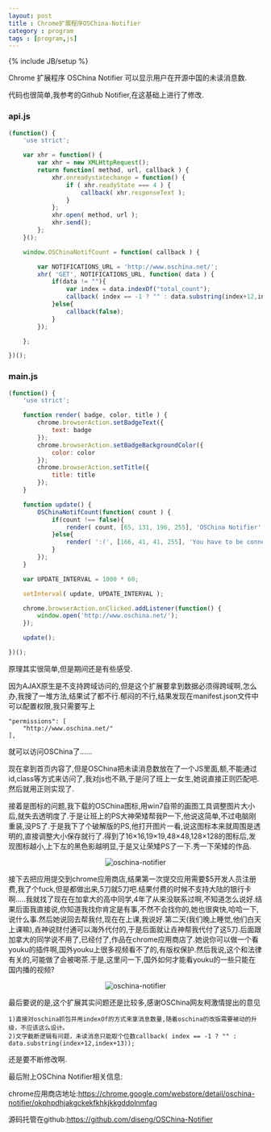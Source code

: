 ```yaml
---
layout: post
title : Chrome扩展程序OSChina-Notifier
category : program
tags : [program,js]
---
```

{% include JB/setup %}

Chrome 扩展程序 OSChina Notifier 可以显示用户在开源中国的未读消息数.

代码也很简单,我参考的Github Notifier,在这基础上进行了修改.

### api.js

```js
(function() {
	'use strict';

	var xhr = function() {
		var xhr = new XMLHttpRequest();
		return function( method, url, callback ) {
			xhr.onreadystatechange = function() {
				if ( xhr.readyState === 4 ) {
					callback( xhr.responseText );
				}
			};
			xhr.open( method, url );
			xhr.send();
		};
	}();

	window.OSChinaNotifCount = function( callback ) {

		var NOTIFICATIONS_URL = 'http://www.oschina.net/';
		xhr( 'GET', NOTIFICATIONS_URL, function( data ) {
			if(data != ""){
				var index = data.indexOf("total_count");
				callback( index == -1 ? "" : data.substring(index+12,index+13));
			}else{
				callback(false);
			}
		});

	};

})();
```

### main.js

```js
(function() {
	'use strict';

	function render( badge, color, title ) {
		chrome.browserAction.setBadgeText({
			text: badge
		});
		chrome.browserAction.setBadgeBackgroundColor({
			color: color
		});
		chrome.browserAction.setTitle({
			title: title
		});
	}

	function update() {
		OSChinaNotifCount(function( count ) {
			if(count !== false){
				render( count, [65, 131, 196, 255], 'OSChina Notifier' );
			}else{
				render( ':(', [166, 41, 41, 255], 'You have to be connected to the internet and logged into OSChina' );
			}
		});
	}

	var UPDATE_INTERVAL = 1000 * 60;

	setInterval( update, UPDATE_INTERVAL );

	chrome.browserAction.onClicked.addListener(function() {
		window.open('http://www.oschina.net/');
	});

	update();

})();
```

原理其实很简单,但是期间还是有些感受.

因为AJAX原生是不支持跨域访问的,但是这个扩展要拿到数据必须得跨域啊,怎么办,我搜了一堆方法,结果试了都不行.郁闷的不行,结果发现在manifest.json文件中可以配置权限,我只需要写上

	"permissions": [
		"http://www.oschina.net/"
	],

就可以访问OSChina了......

现在拿到首页内容了,但是OSChina把未读消息数放在了一个JS里面,额,不能通过id,class等方式来访问了,我对js也不熟,于是问了班上一女生,她说直接正则匹配吧.然后就用正则实现了.

接着是图标的问题,我下载的OSChina图标,用win7自带的画图工具调整图片大小后,就失去透明度了.于是让班上的PS大神荣矮帮我P一下,他说这简单,不过电脑刚重装,没PS了.于是我下了个破解版的PS,他打开图片一看,说这图标本来就周围是透明的,直接调整大小保存就行了.得到了16×16,19×19,48×48,128×128的图标后,发现图标越小,上下左的黑色影越明显,于是又让荣矮PS了一下.秀一下荣矮的作品.

<center><img alt="oschina-notifier" src="{{ ASSET_PATH }}hooligan/img/post/oschinanotifier-1.png"/></center>

接下去把应用提交到chrome应用商店,结果第一次提交应用需要$5开发人员注册费,我了个fuck,但是都做出来,5刀就5刀吧.结果付费的时候不支持大陆的银行卡啊.....我就找了现在在加拿大的高中同学,4年了从来没联系过啊,不知道怎么说好.结果后面我直接说,你知道我找你肯定是有事,不然不会找你的,她也很爽快,哈哈一下,说什么事.然后她说回去帮我付,现在在上课,我说好.第二天(我们晚上睡觉,他们白天上课嘛),垚神说财付通可以海外代付的,于是后面就让垚神帮我代付了这5刀.后面跟加拿大的同学说不用了,已经付了,作品在chrome应用商店了.她说你可以做一个看youku的插件啊,国外youku上很多视频看不了的,有版权保护.然后我说,这个和法律有关的,可能做了会被喝茶.于是,这里问一下,国外如何才能看youku的一些只能在国内播的视频?

<center><img alt="oschina-notifier" src="{{ ASSET_PATH }}hooligan/img/post/oschinanotifier-2.PNG"/></center>

最后要说的是,这个扩展其实问题还是比较多,感谢OSChina网友柯激情提出的意见

	1)直接对oschina抓包并用indexOf的方式来拿消息数量,随着oschina的改版需要被动的升级，不应该这么设计。
	2)文字截断逻辑有问题，未读消息只能取个位数callback( index == -1 ? "" : data.substring(index+12,index+13));

还是要不断修改啊.

最后附上OSChina Notifier相关信息:

chrome应用商店地址:<https://chrome.google.com/webstore/detail/oschina-notifier/okphpdhjakgckekfkhkjkkgddolnmfag>

源码托管在github:<https://github.com/diseng/OSChina-Notifier>
